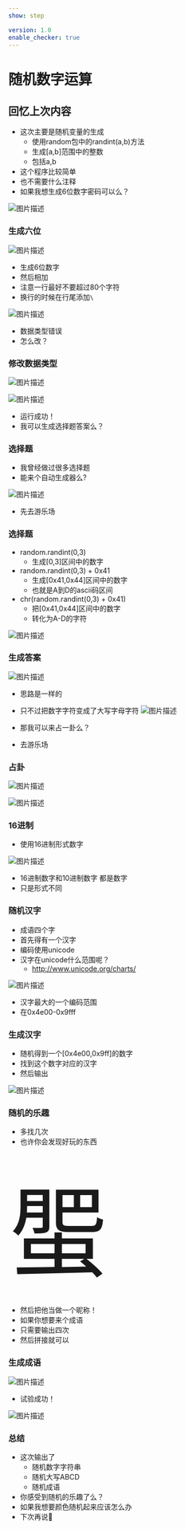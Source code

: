```yaml
---
show: step

version: 1.0
enable_checker: true
---
```


# 随机数字运算
## 回忆上次内容

- 这次主要是随机变量的生成
	- 使用random包中的randint(a,b)方法
	- 生成[a,b]范围中的整数
	- 包括a,b
- 这个程序比较简单
- 也不需要什么注释
- 如果我想生成6位数字密码可以么？

![图片描述](https://doc.shiyanlou.com/courses/uid1190679-20210818-1629257752891)

### 生成六位
![图片描述](https://doc.shiyanlou.com/courses/uid1190679-20210818-1629259962022)

- 生成6位数字
- 然后相加
- 注意一行最好不要超过80个字符
- 换行的时候在行尾添加`\`

![图片描述](https://doc.shiyanlou.com/courses/uid1190679-20210818-1629259951086)

- 数据类型错误
- 怎么改？

### 修改数据类型

![图片描述](https://doc.shiyanlou.com/courses/uid1190679-20210818-1629260085373)

![图片描述](https://doc.shiyanlou.com/courses/uid1190679-20210818-1629260104720)

- 运行成功！
- 我可以生成选择题答案么？

### 选择题

- 我曾经做过很多选择题
- 能来个自动生成器么?

![图片描述](https://doc.shiyanlou.com/courses/uid1190679-20210819-1629349778553)

- 先去游乐场

### 选择题
- random.randint(0,3)
	- 生成[0,3]区间中的数字
- random.randint(0,3) + 0x41
	- 生成[0x41,0x44]区间中的数字
	- 也就是A到D的ascii码区间
- chr(random.randint(0,3) + 0x41)
	- 把[0x41,0x44]区间中的数字
	- 转化为A-D的字符

![图片描述](https://doc.shiyanlou.com/courses/uid1190679-20210818-1629260470863)

### 生成答案

![图片描述](https://doc.shiyanlou.com/courses/uid1190679-20210818-1629260954097)

- 思路是一样的
- 只不过把数字字符变成了大写字母字符
![图片描述](https://doc.shiyanlou.com/courses/uid1190679-20210818-1629260929761)

- 那我可以来占一卦么？
- 去游乐场

### 占卦

![图片描述](https://doc.shiyanlou.com/courses/uid1190679-20210818-1629262876246)

![图片描述](https://doc.shiyanlou.com/courses/uid1190679-20210818-1629262940881)

### 16进制
- 使用16进制形式数字

![图片描述](https://doc.shiyanlou.com/courses/uid1190679-20210818-1629263057078)

- 16进制数字和10进制数字 都是数字
- 只是形式不同 
### 随机汉字

- 成语四个字
- 首先得有一个汉字
- 编码使用unicode
- 汉字在unicode什么范围呢？
	- http://www.unicode.org/charts/

![图片描述](https://doc.shiyanlou.com/courses/uid1190679-20210818-1629261206846)

- 汉字最大的一个编码范围
- 在0x4e00-0x9fff



### 生成汉字

- 随机得到一个[0x4e00,0x9ff]的数字
- 找到这个数字对应的汉字
- 然后输出

![图片描述](https://doc.shiyanlou.com/courses/uid1190679-20210818-1629261330139)

### 随机的乐趣

- 多找几次
- 也许你会发现好玩的东西

<div style="font-size:200px">蜰</div>

- 然后把他当做一个昵称！
- 如果你想要来个成语
- 只需要输出四次
- 然后拼接就可以

### 生成成语

![图片描述](https://doc.shiyanlou.com/courses/uid1190679-20210818-1629261938589)

- 试验成功！

![图片描述](https://doc.shiyanlou.com/courses/uid1190679-20210818-1629261947113)

### 总结
- 这次输出了
	- 随机数字字符串
	- 随机大写ABCD
	- 随机成语
- 你感受到随机的乐趣了么？
- 如果我想要颜色随机起来应该怎么办
- 下次再说👋